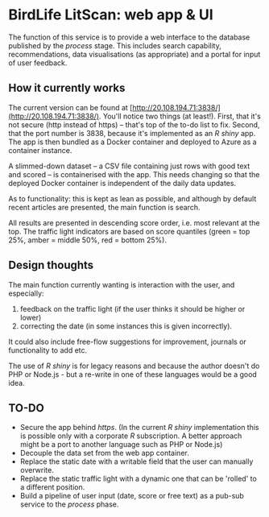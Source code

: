 # BirdLife LitScan: web app & UI

The function of this service is to provide a web interface to the database published by the _process_ stage. This includes search capability, recommendations, data visualisations (as appropriate) and a portal for input of user feedback.

## How it currently works

The current version can be found at [http://20.108.194.71:3838/](http://20.108.194.71:3838/). You'll notice two things (at least!). First, that it's not secure (http instead of https) – that's top of the to-do list to fix. Second, that the port number is 3838, because it's implemented as an _R shiny_ app. The app is then bundled as a Docker container and deployed to Azure as a container instance.

A slimmed-down dataset – a CSV file containing just rows with good text and scored – is containerised with the app. This needs changing so that the deployed Docker container is independent of the daily data updates.

As to functionality: this is kept as lean as possible, and although by default recent articles are presented, the main function is search. 

All results are presented in descending score order, i.e. most relevant at the top. The traffic light indicators are based on score quantiles (green = top 25%, amber = middle 50%, red = bottom 25%). 


## Design thoughts

The main function currently wanting is interaction with the user, and especially: 

1. feedback on the traffic light (if the user thinks it should be higher or lower)
2. correcting the date (in some instances this is given incorrectly).

It could also include free-flow suggestions for improvement, journals or functionality to add etc.

The use of _R shiny_ is for legacy reasons and because the author doesn't do PHP or Node.js - but a re-write in one of these languages would be a good idea.


## TO-DO

- Secure the app behind _https_. (In the current _R shiny_ implementation this is possible only with a corporate _R_ subscription. A better approach might be a port to another language such as PHP or Node.js) 
- Decouple the data set from the web app container.
- Replace the static date with a writable field that the user can manually overwrite.
- Replace the static traffic light with a dynamic one that can be 'rolled' to a different position.
- Build a pipeline of user input (date, score or free text) as a pub-sub service to the _process_ phase.
